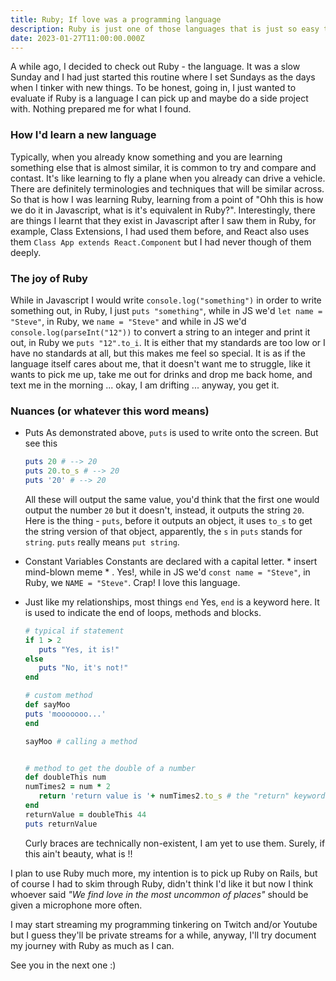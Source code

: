 ```yaml
---
title: Ruby; If love was a programming language
description: Ruby is just one of those languages that is just so easy to love.
date: 2023-01-27T11:00:00.000Z
---
```


A while ago, I decided to check out Ruby - the language. It was a slow Sunday and I had just started this routine where I set Sundays as the days when I tinker with new things. To be honest, going in, I just wanted to evaluate if Ruby is a language I can pick up and maybe do a side project with. Nothing prepared me for what I found.


### How I'd learn a new language

Typically, when you already know something and you are learning something else that is almost similar, it is common to try and compare and contast. It's like learning to fly a plane when you already can drive a vehicle. There are definitely terminologies and techniques that will be similar across. So that is how I was learning Ruby, learning from a point of "Ohh this is how we do it in Javascript, what is it's equivalent in Ruby?". Interestingly, there are things I learnt that they exist in Javascript after I saw them in Ruby, for example, Class Extensions, I had used them before, and React also uses them ``` Class App extends React.Component ``` but I had never though of them deeply.


### The joy of Ruby

While in Javascript I would write `` console.log("something") `` in order to write something out, in Ruby, I just `` puts "something" ``, while in JS we'd `` let name = "Steve" ``, in Ruby, we `` name = "Steve" `` and while in JS we'd `` console.log(parseInt("12")) `` to convert a string to an integer and print it out, in Ruby we `` puts "12".to_i ``. It is either that my standards are too low or I have no standards at all, but this makes me feel so special. It is as if the language itself cares about me, that it doesn't want me to struggle, like it wants to pick me up, take me out for drinks and drop me back home, and text me in the morning ... okay, I am drifting ... anyway, you get it.


### Nuances (or whatever this word means)

 - Puts
    As demonstrated above, `` puts `` is used to write onto the screen. But see this
    ``` ruby
    puts 20 # --> 20
    puts 20.to_s # --> 20
    puts '20' # --> 20

    ```

    All these will output the same value, you'd think that the first one would output the number `` 20 `` but it doesn't, instead, it outputs the string `` 20 ``. Here is the thing - `` puts ``, before it outputs an object, it uses `` to_s `` to get the string version of that object, apparently, the `` s `` in `` puts `` stands for `` string ``. `` puts `` really means `` put string ``.


- Constant Variables
    Constants are declared with a capital letter. * insert mind-blown meme * . Yes!, while in JS we'd `` const name = "Steve" ``, in Ruby, we `` NAME = "Steve" ``. Crap! I love this language.


 - Just like my relationships, most things `` end ``
     Yes, `` end `` is a keyword here. It is used to indicate the end of loops, methods and blocks. 

     ``` ruby
     # typical if statement
     if 1 > 2
        puts "Yes, it is!"
    else
        puts "No, it's not!"
    end

    # custom method
    def sayMoo 
    puts 'mooooooo...'
    end

    sayMoo # calling a method


    # method to get the double of a number
    def doubleThis num
    numTimes2 = num * 2
        return 'return value is '+ numTimes2.to_s # the "return" keyword is optional
    end
    returnValue = doubleThis 44
    puts returnValue

    ```

    Curly braces are technically non-existent, I am yet to use them. Surely, if this ain't beauty, what is !!


I plan to use Ruby much more, my intention is to pick up Ruby on Rails, but of course I had to skim through Ruby, didn't think I'd like it but now I think whoever said *"We find love in the most uncommon of places"* should be given a microphone more often.

I may start streaming my programming tinkering on Twitch and/or Youtube but I guess they'll be private streams for a while, anyway, I'll try document my journey with Ruby as much as I can.


See you in the next one :)
